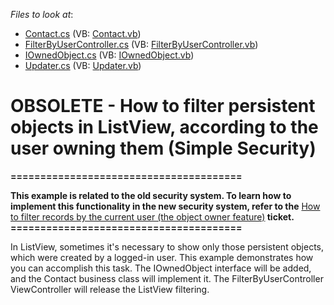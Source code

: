 <!-- default file list -->
*Files to look at*:

* [Contact.cs](./CS/DXSample.Module/Contact.cs) (VB: [Contact.vb](./VB/DXSample.Module/Contact.vb))
* [FilterByUserController.cs](./CS/DXSample.Module/FilterByUserController.cs) (VB: [FilterByUserController.vb](./VB/DXSample.Module/FilterByUserController.vb))
* [IOwnedObject.cs](./CS/DXSample.Module/IOwnedObject.cs) (VB: [IOwnedObject.vb](./VB/DXSample.Module/IOwnedObject.vb))
* [Updater.cs](./CS/DXSample.Module/Updater.cs) (VB: [Updater.vb](./VB/DXSample.Module/Updater.vb))
<!-- default file list end -->
# OBSOLETE - How to filter persistent objects in ListView, according to the user owning them (Simple Security)


<p><strong>=======================================</strong></p><p><strong>This example is related to the old security system. To learn how to implement this functionality in the new security system, refer to the</strong> <a href="https://www.devexpress.com/Support/Center/p/Q430153">How to filter records by the current user (the object owner feature)</a><strong> ticket.</strong><strong><br />
=======================================</strong></p><p>In ListView, sometimes it's necessary to show only those persistent objects, which were created by a logged-in user. This example demonstrates how you can accomplish this task. The IOwnedObject interface will be added, and the Contact business class will implement it. The FilterByUserController ViewController will release the ListView filtering.</p>

<br/>


